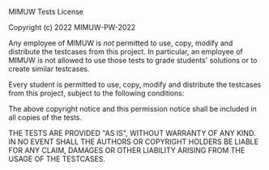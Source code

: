 MIMUW Tests License

Copyright (c) 2022 MIMUW-PW-2022

Any employee of MIMUW is *not* permitted to use, copy, modify and distribute
the testcases from this project.
In particular, an employee of MIMUW is not allowed to use those tests
to grade students' solutions or to create similar testcases.

Every student is permitted to use, copy, modify and distribute
the testcases from this project, subject to the following conditions:

The above copyright notice and this permission notice shall be included in all
copies of the tests.

THE TESTS ARE PROVIDED "AS IS", WITHOUT WARRANTY OF ANY KIND.
IN NO EVENT SHALL THE AUTHORS OR COPYRIGHT HOLDERS BE LIABLE FOR ANY CLAIM, 
DAMAGES OR OTHER LIABILITY ARISING FROM THE USAGE OF THE TESTCASES.
